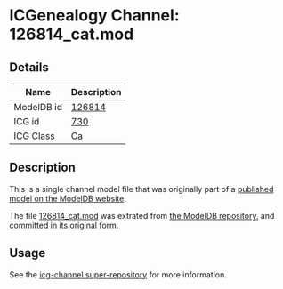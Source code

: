 # ICGenealogy Channel: 126814\_cat.mod

## Details

Name | Description
---- | -----------
ModelDB id | [126814](http://senselab.med.yale.edu/ModelDB/ShowModel.cshtml?model=126814)
ICG id | [730](http://icg.neurotheory.ox.ac.uk/channels/3/730)
ICG Class | [Ca](http://icg.neurotheory.ox.ac.uk/channels/3)

## Description

This is a single channel model file that was originally part of a [published model on the ModelDB website](http://senselab.med.yale.edu/mModelDB/ShowModel.cshtml?model=126814).

The file [126814\_cat.mod](126814_cat.mod) was extrated from [the ModelDB repository](http://senselab.med.yale.edu/ModelDB/ShowModel.cshtml?model=126814), and committed in its original form.

## Usage

See the [icg-channel super-repository](https://github.com/icgenealogy/icg-channels) for more information.